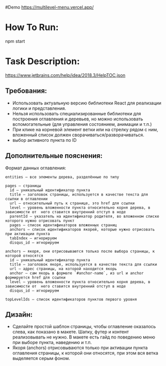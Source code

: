 #Demo
https://multilevel-menu.vercel.app/

# How To Run:
  npm start

# Task Description:

https://www.jetbrains.com/help/idea/2018.3/HelpTOC.json


## Требования:
  - Использовать актуальную версию библиотеки React для реализации логики и представления.
  - Нельзя использовать специализированные библиотеки для построения оглавления и деревьев, но можно использовать вспомогательные (для  управления состоянием, анимации и т.п.)
  - При клике на корневой элемент ветки или на стрелку рядом с ним, вложенный список должен сворачиваться/разворачиваться.
  - выбор активного пункта по ID


## Дополнительные пояснения:
  Формат данных оглавления:
  
    entities – все элементы дерева, разделённые по типу
  
    pages – страницы
      id – уникальный идентификатор пункта
      title – заголовок страницы, используется в качестве текста для ссылки в оглавлении
      url – относительный путь к странице, это href для ссылки
      level – уровень вложенности пункта относительно корня дерева, в зависимости от  него ставится внутренний отступ в ноде
      parentId – указатель на идентификатор родителя, во вложенном списке которого нужно отрисовать пункт
      pages – список идентификаторов вложенных страниц
      anchors – список идентификаторов якорей, которые нужно отрисовать при активации пункта
      tabIndex – игнорируем
      disqus_id – игнорируем
  
    anchors – якоря, они отрисовываются только после выбора страницы, к которой относятся
      id – уникальный идентификатор пункта
      title – заголовок якоря, используется в качестве текста для ссылки
      url – адрес страницы, на которой находится якорь
      anchor – сам якорь в формате `#anchor-name`, из url и anchor формируется href для ссылки
      level – уровень вложенности пункта относительно корня дерева, в зависимости от  него ставится внутренний отступ в ноде
      disqus_id – игнорируем
    
    topLevelIds – список идентификаторов пунктов первого уровня
  
## Дизайн: 
  - Сделайте простой шаблон страницы, чтобы оглавление оказалось слева, как показано в макете. Шапку, футер и контент реализовывать не нужно. В макете есть гайд по поведению меню при выборе пункта, наведению и т.п.
  - Якоря (anchors) отрисовываются только при активации пункта оглавления страницы, к которой они относятся, при этом вся ветка выделяется серым фоном.
